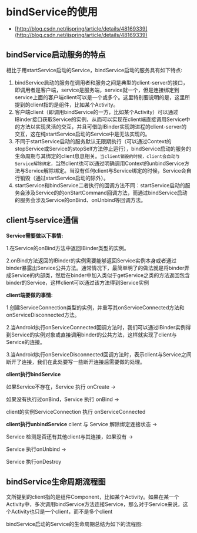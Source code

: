 # bindService的使用

* [http://blog.csdn.net/iispring/article/details/48169339](http://blog.csdn.net/iispring/article/details/48169339)

## bindService启动服务的特点

相比于用startService启动的Service，bindService启动的服务具有如下特点:

1. bindService启动的服务在调用者和服务之间是典型的client-server的接口，即调用者是客户端，service是服务端，service就一个，但是连接绑定到service上面的客户端client可以是一个或多个。这里特别要说明的是，这里所提到的client指的是组件，比如某个Activity。
2. 客户端client（即调用bindService的一方，比如某个Activity）可以通过IBinder接口获取Service的实例，从而可以实现在client端直接调用Service中的方法以实现灵活的交互，并且可借助IBinder实现跨进程的client-server的交互，这在纯startService启动的Service中是无法实现的。
3. 不同于startService启动的服务默认无限期执行（可以通过Context的stopService或Service的stopSelf方法停止运行），bindService启动的服务的生命周期与其绑定的client息息相关。`当client销毁的时候，client会自动与Service解除绑定，`当然client也可以通过明确调用Context的unbindService方法与Service解除绑定。当没有任何client与Service绑定的时候，Service会自行销毁（通过startService启动的除外）。
4. startService和bindService二者执行的回调方法不同：startService启动的服务会涉及Service的的onStartCommand回调方法，而通过bindService启动的服务会涉及Service的onBind、onUnbind等回调方法。

## client与service通信

**Service需要做以下事情:**

1.在Service的onBind方法中返回IBinder类型的实例。

2.onBind方法返回的IBinder的实例需要能够返回Service实例本身或者通过binder暴露出Service公共方法。通常情况下，最简单明了的做法就是将binder弄成Service的内部类，然后在binder中加入类似于getService之类的方法返回包含binder的Service，这样client可以通过该方法得到Service实例

**client端要做的事情:**

1.创建ServiceConnection类型的实例，并重写其onServiceConnected方法和onServiceDisconnected方法。

2.当Android执行onServiceConnected回调方法时，我们可以通过IBinder实例得到Service的实例对象或直接调用binder的公共方法，这样就实现了client与Service的连接。

3.当Android执行onServiceDisconnected回调方法时，表示client与Service之间断开了连接，我们在此处要写一些断开连接后需要做的处理。


**client执行bindService**

如果Service不存在，Service 执行 onCreate ->

如果没有执行过onBind，Service 执行 onBind ->

client的实例ServiceConnection 执行 onServiceConnected

**client执行unbindService**
client 与 Service 解除绑定连接状态 ->

Service 检测是否还有其他client与其连接，如果没有 ->

Service 执行onUnbind ->

Service 执行onDestroy

## bindService生命周期流程图

文所提到的client指的是组件Component，比如某个Activity。如果在某一个Activity中，多次调用bindService方法连接Service，那么对于Service来说，这个Activity也只是一个client，而不是多个client

bindService启动的Service的生命周期总结为如下的流程图:
